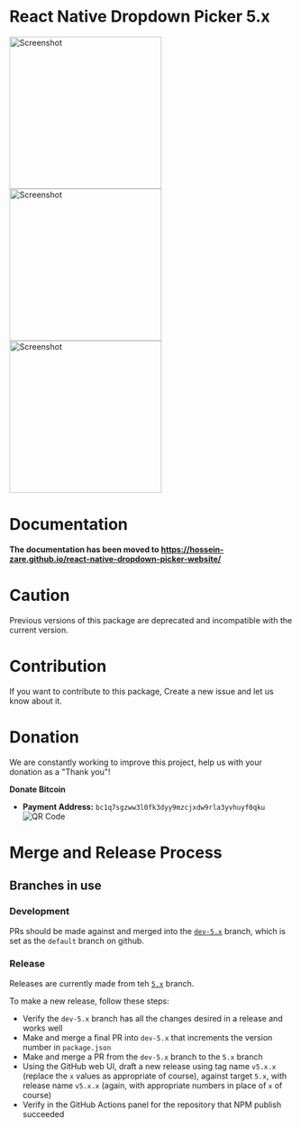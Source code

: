 # React Native Dropdown Picker 5.x

<p float="left">
    <img src="https://user-images.githubusercontent.com/56504893/116790110-e0b36880-aac7-11eb-9ebd-196acee64f7a.png" width="270" alt="Screenshot">
    <img src="https://user-images.githubusercontent.com/56504893/116789802-faec4700-aac5-11eb-837b-86f18cbfcf3d.png" width="270" alt="Screenshot">
    <img src="https://user-images.githubusercontent.com/56504893/116789839-2c651280-aac6-11eb-99e0-b43b608ed8c7.png" width="270" alt="Screenshot">
</p>

# Documentation
**The documentation has been moved to https://hossein-zare.github.io/react-native-dropdown-picker-website/**

# Caution
Previous versions of this package are deprecated and incompatible with the current version.

# Contribution
If you want to contribute to this package, Create a new issue and let us know about it.

# Donation
We are constantly working to improve this project, help us with your donation as a "Thank you"!

**Donate Bitcoin**
+ **Payment Address:** `bc1q7sgzww3l0fk3dyy9mzcjxdw9rla3yvhuyf0qku`  
![QR Code](https://user-images.githubusercontent.com/56504893/116758583-a0031300-aa25-11eb-9624-0009346d2290.png)

# Merge and Release Process

## Branches in use

### Development

PRs should be made against and merged into the [`dev-5.x`](https://github.com/hossein-zare/react-native-dropdown-picker) branch, which is set as the `default` branch on github.

### Release

Releases are currently made from teh [`5.x`](https://github.com/hossein-zare/react-native-dropdown-picker/tree/5.x) branch.

To make a new release, follow these steps:

* Verify the `dev-5.x` branch has all the changes desired in a release and works well
* Make and merge a final PR into `dev-5.x` that increments the version number in `package.json`
* Make and merge a PR from the `dev-5.x` branch to the `5.x` branch
* Using the GitHub web UI, draft a new release using tag name `v5.x.x` (replace the `x` values as appropriate of course), against target `5.x`, with release name `v5.x.x` (again, with appropriate numbers in place of `x` of course)
* Verify in the GitHub Actions panel for the repository that NPM publish succeeded
